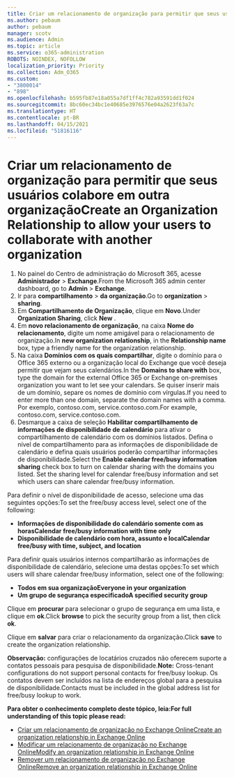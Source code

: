 ```yaml
---
title: Criar um relacionamento de organização para permitir que seus usuários colabore em outra organização
ms.author: pebaum
author: pebaum
manager: scotv
ms.audience: Admin
ms.topic: article
ms.service: o365-administration
ROBOTS: NOINDEX, NOFOLLOW
localization_priority: Priority
ms.collection: Adm_O365
ms.custom:
- "3800014"
- "898"
ms.openlocfilehash: b595fb87e18a055a7df1ff4c782a93591dd1f024
ms.sourcegitcommit: 8bc60ec34bc1e40685e3976576e04a2623f63a7c
ms.translationtype: HT
ms.contentlocale: pt-BR
ms.lasthandoff: 04/15/2021
ms.locfileid: "51816116"
---
```

# <a name="create-an-organization-relationship-to-allow-your-users-to-collaborate-with-another-organization"></a><span data-ttu-id="d9d48-102">Criar um relacionamento de organização para permitir que seus usuários colabore em outra organização</span><span class="sxs-lookup"><span data-stu-id="d9d48-102">Create an Organization Relationship to allow your users to collaborate with another organization</span></span>

1. <span data-ttu-id="d9d48-103">No painel do Centro de administração do Microsoft 365, acesse **Administrador** > **Exchange**.</span><span class="sxs-lookup"><span data-stu-id="d9d48-103">From the Microsoft 365 admin center dashboard, go to **Admin** > **Exchange**.</span></span>
2. <span data-ttu-id="d9d48-104">Ir para **compartilhamento** > **da organização**.</span><span class="sxs-lookup"><span data-stu-id="d9d48-104">Go to **organization** > **sharing**.</span></span>
3. <span data-ttu-id="d9d48-105">Em **Compartilhamento de Organização**, clique em **Novo**.</span><span class="sxs-lookup"><span data-stu-id="d9d48-105">Under **Organization Sharing**, click **New** .</span></span>
4. <span data-ttu-id="d9d48-106">Em **novo relacionamento de organização**, na caixa **Nome do relacionamento**, digite um nome amigável para o relacionamento de organização.</span><span class="sxs-lookup"><span data-stu-id="d9d48-106">In **new organization relationship**, in the **Relationship name** box, type a friendly name for the organization relationship.</span></span>
5. <span data-ttu-id="d9d48-107">Na caixa **Domínios com os quais compartilhar**, digite o domínio para o Office 365 externo ou a organização local do Exchange que você deseja permitir que vejam seus calendários.</span><span class="sxs-lookup"><span data-stu-id="d9d48-107">In the **Domains to share with** box, type the domain for the external Office 365 or Exchange on-premises organization you want to let see your calendars.</span></span> <span data-ttu-id="d9d48-108">Se quiser inserir mais de um domínio, separe os nomes de domínio com vírgulas.</span><span class="sxs-lookup"><span data-stu-id="d9d48-108">If you need to enter more than one domain, separate the domain names with a comma.</span></span> <span data-ttu-id="d9d48-109">Por exemplo, contoso.com, service.contoso.com.</span><span class="sxs-lookup"><span data-stu-id="d9d48-109">For example, contoso.com, service.contoso.com.</span></span>
6. <span data-ttu-id="d9d48-p102">Desmarque a caixa de seleção **Habilitar compartilhamento de informações de disponibilidade de calendário** para ativar o compartilhamento de calendário com os domínios listados. Defina o nível de compartilhamento para as informações de disponibilidade de calendário e defina quais usuários poderão compartilhar informações de disponibilidade.</span><span class="sxs-lookup"><span data-stu-id="d9d48-p102">Select the **Enable calendar free/busy information sharing** check box to turn on calendar sharing with the domains you listed. Set the sharing level for calendar free/busy information and set which users can share calendar free/busy information.</span></span>  

<span data-ttu-id="d9d48-112">Para definir o nível de disponibilidade de acesso, selecione uma das seguintes opções:</span><span class="sxs-lookup"><span data-stu-id="d9d48-112">To set the free/busy access level, select one of the following:</span></span>

- <span data-ttu-id="d9d48-113">**Informações de disponibilidade do calendário somente com as horas**</span><span class="sxs-lookup"><span data-stu-id="d9d48-113">**Calendar free/busy information with time only**</span></span>
- <span data-ttu-id="d9d48-114">**Disponibilidade de calendário com hora, assunto e local**</span><span class="sxs-lookup"><span data-stu-id="d9d48-114">**Calendar free/busy with time, subject, and location**</span></span>  

 <span data-ttu-id="d9d48-115">Para definir quais usuários internos compartilharão as informações de disponibilidade de calendário, selecione uma destas opções:</span><span class="sxs-lookup"><span data-stu-id="d9d48-115">To set which users will share calendar free/busy information, select one of the following:</span></span>

- <span data-ttu-id="d9d48-116">**Todos em sua organização**</span><span class="sxs-lookup"><span data-stu-id="d9d48-116">**Everyone in your organization**</span></span>
- <span data-ttu-id="d9d48-117">**Um grupo de segurança especificado**</span><span class="sxs-lookup"><span data-stu-id="d9d48-117">**A specified security group**</span></span>  

<span data-ttu-id="d9d48-118">Clique em **procurar** para selecionar o grupo de segurança em uma lista, e clique em **ok**.</span><span class="sxs-lookup"><span data-stu-id="d9d48-118">Click **browse** to pick the security group from a list, then click **ok**.</span></span>

<span data-ttu-id="d9d48-119">Clique em **salvar** para criar o relacionamento da organização.</span><span class="sxs-lookup"><span data-stu-id="d9d48-119">Click **save** to create the organization relationship.</span></span>  

<span data-ttu-id="d9d48-120">**Observação:** configurações de locatários cruzados não oferecem suporte a contatos pessoais para pesquisa de disponibilidade.</span><span class="sxs-lookup"><span data-stu-id="d9d48-120">**Note:** Cross-tenant configurations do not support personal contacts for free/busy lookup.</span></span> <span data-ttu-id="d9d48-121">Os contatos devem ser incluídos na lista de endereços global para a pesquisa de disponibilidade.</span><span class="sxs-lookup"><span data-stu-id="d9d48-121">Contacts must be included in the global address list for free/busy lookup to work.</span></span>

<span data-ttu-id="d9d48-122">**Para obter o conhecimento completo deste tópico, leia:**</span><span class="sxs-lookup"><span data-stu-id="d9d48-122">**For full understanding of this topic please read:**</span></span>

- [<span data-ttu-id="d9d48-123">Criar um relacionamento de organização no Exchange Online</span><span class="sxs-lookup"><span data-stu-id="d9d48-123">Create an organization relationship in Exchange Online</span></span>](https://docs.microsoft.com/exchange/sharing/organization-relationships/create-an-organization-relationship)
- [<span data-ttu-id="d9d48-124">Modificar um relacionamento de organização no Exchange Online</span><span class="sxs-lookup"><span data-stu-id="d9d48-124">Modify an organization relationship in Exchange Online</span></span>](https://docs.microsoft.com/exchange/sharing/organization-relationships/modify-an-organization-relationship)
- [<span data-ttu-id="d9d48-125">Remover um relacionamento de organização no Exchange Online</span><span class="sxs-lookup"><span data-stu-id="d9d48-125">Remove an organization relationship in Exchange Online</span></span>](https://docs.microsoft.com/exchange/sharing/organization-relationships/remove-an-organization-relationship)
